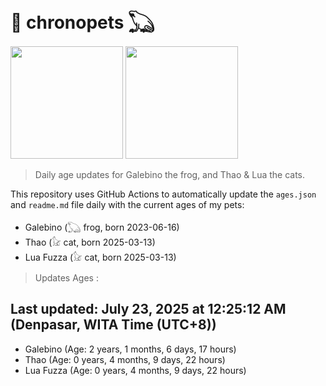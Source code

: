 # 🐾 chronopets 𓆏
<img src="https://github.com/user-attachments/assets/802b3632-7c4b-4232-a3a0-8b1d8fa6f04d" widht=180 height=180 >
<img src="https://github.com/user-attachments/assets/16687005-7ebb-4607-be57-0c8e528fed06" widht=180 height=180 >

> Daily age updates for Galebino the frog, and Thao & Lua the cats.

This repository uses GitHub Actions to automatically update the `ages.json` and `readme.md` file daily with the current ages of my pets: <br>
- Galebino (𓆏 frog, born 2023-06-16)
- Thao (𓃠 cat, born 2025-03-13)
- Lua Fuzza (𓃠 cat, born 2025-03-13)

> Updates Ages :

## Last updated: July 23, 2025 at 12:25:12 AM (Denpasar, WITA Time (UTC+8))

- Galebino (Age: 2 years, 1 months, 6 days, 17 hours)
- Thao (Age: 0 years, 4 months, 9 days, 22 hours)
- Lua Fuzza (Age: 0 years, 4 months, 9 days, 22 hours)

